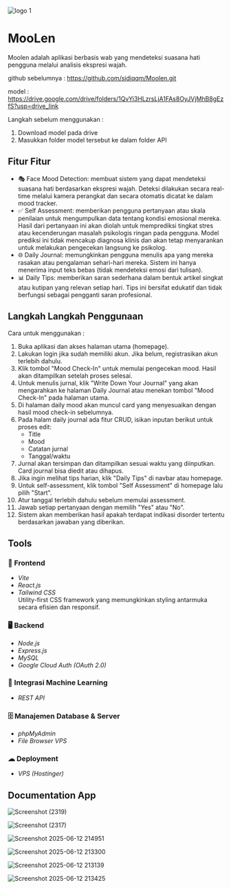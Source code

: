 ![logo 1](https://github.com/user-attachments/assets/7e0c90af-3220-4cf6-870a-10f0fcf960f9)

# MooLen
Moolen adalah aplikasi berbasis wab yang mendeteksi suasana hati pengguna melalui analisis ekspresi wajah.

github sebelumnya : https://github.com/sidiqqm/Moolen.git

model : https://drive.google.com/drive/folders/1QvYi3HLzrsLjA1FAs8OyJVjMhB8gEzfS?usp=drive_link

Langkah sebelum menggunakan : 
1. Download model pada drive
2. Masukkan folder model tersebut ke dalam folder API

## Fitur Fitur
- 🎭 Face Mood Detection: membuat sistem yang dapat mendeteksi suasana hati berdasarkan ekspresi wajah. Deteksi dilakukan secara real-time melalui kamera perangkat dan secara otomatis dicatat ke dalam mood tracker.
- ✅ Self Assessment: memberikan pengguna pertanyaan atau skala penilaian untuk mengumpulkan data tentang kondisi emosional mereka. Hasil dari pertanyaan ini akan diolah untuk memprediksi tingkat stres atau kecenderungan masalah psikologis ringan pada pengguna. Model prediksi ini tidak mencakup diagnosa klinis dan akan tetap menyarankan untuk melakukan pengecekan langsung ke psikolog.
- 🌐 Daily Journal: memungkinkan pengguna menulis apa yang mereka rasakan atau pengalaman sehari-hari mereka. Sistem ini hanya menerima input teks bebas (tidak mendeteksi emosi dari tulisan). 
- 📊 Daily Tips:  memberikan saran sederhana dalam bentuk artikel singkat atau kutipan yang relevan setiap hari. Tips ini bersifat edukatif dan tidak berfungsi sebagai pengganti saran profesional.

## Langkah Langkah Penggunaan
Cara untuk menggunakan : 
1.	Buka aplikasi dan akses halaman utama (homepage).
2.	Lakukan login jika sudah memiliki akun. Jika belum, registrasikan akun terlebih dahulu.
3.	Klik tombol "Mood Check-In" untuk memulai pengecekan mood. Hasil akan ditampilkan setelah proses selesai.
4.	Untuk menulis jurnal, klik "Write Down Your Journal" yang akan mengarahkan ke halaman Daily Journal atau menekan tombol "Mood Check-In" pada halaman utama.
5.	Di halaman daily mood akan muncul card yang menyesuaikan dengan hasil mood check-in sebelumnya.
6.	Pada halam daily journal ada fitur CRUD, isikan inputan berikut untuk proses edit:
    -	Title
    -	Mood
    -	Catatan jurnal
    -	Tanggal/waktu
7.	Jurnal akan tersimpan dan ditampilkan sesuai waktu yang diinputkan. Card journal bisa diedit atau dihapus.
8.	Jika ingin melihat tips harian, klik "Daily Tips" di navbar atau homepage.
9.	Untuk self-assessment, klik tombol "Self Assessment" di homepage lalu pilih "Start".
10.	Atur tanggal terlebih dahulu sebelum memulai assessment.
11.	Jawab setiap pertanyaan dengan memilih "Yes" atau "No".
12.	Sistem akan memberikan hasil apakah terdapat indikasi disorder tertentu berdasarkan jawaban yang diberikan.

## Tools 
### 🔧 Frontend
- *Vite*  
- *React.js*  
- *Tailwind CSS*  
  Utility-first CSS framework yang memungkinkan styling antarmuka secara efisien dan responsif.

### 🖥 Backend
- *Node.js*  
- *Express.js*  
- *MySQL*  
- *Google Cloud Auth (OAuth 2.0)*  

### 🧠 Integrasi Machine Learning
- *REST API*  

### 🗄 Manajemen Database & Server
- *phpMyAdmin* 
- *File Browser VPS*  

### ☁ Deployment
- *VPS (Hostinger)*  

## Documentation App
![Screenshot (2319)](https://github.com/user-attachments/assets/ef47477d-f168-4d97-a0df-a0c63c0d5b61)

![Screenshot (2317)](https://github.com/user-attachments/assets/a20e3001-ce0f-468c-8721-c543aa0e3792)

![Screenshot 2025-06-12 214951](https://github.com/user-attachments/assets/ac334195-ff65-4ddc-9b19-de6a4c0c0e2a)

![Screenshot 2025-06-12 213300](https://github.com/user-attachments/assets/5238bffc-5f29-4df9-a3f7-838a308aec43)

![Screenshot 2025-06-12 213139](https://github.com/user-attachments/assets/a1b7c262-384d-485c-9145-0ceb31f369e4)

![Screenshot 2025-06-12 213425](https://github.com/user-attachments/assets/3e345bdc-2cdf-49a4-ac89-bceb8bda9010)


